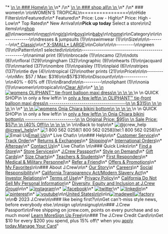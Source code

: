 "*   [\n    \n    ### Home\n    \n    ](/)\n*   /\n*   [\n    \n    ### shop all\n    \n    ](/all)\n*   /\n*   ### women\n    \n\nWOMEN'S TROPICAL\n================\n\nHide Filters\n\nFeatured\n\n*   Featured\n*   Price: Low - High\n*   Price: High - Low\n*   Top Rated\n*   New Arrival\n\n**Pick up today** Select a store\n\n2 items\n\n[shop all](/all/?crawl=no)\n\nwomen\n\n[men](/all/mens?crawl=no)\n\n[girls](/all/girls?crawl=no)\n\n[boys](/all/boys?crawl=no)\n\n[baby](/all/baby?crawl=no)\n\n[home](/all/home?crawl=no)\n\nCategory\n\n\n------------\n\n[](/all/womens?sub-categories=womens-shopall-dresses-and-jumpsuits&crawl=no&l_pattern=root-tropical)dresses & jumpsuits (1)\n\n[](/all/womens?sub-categories=womens-shopall-swimwear&crawl=no&l_pattern=root-tropical)swimwear (1)\n\nSize\n\n\n--------\n\n[*   Classic](/all/womens?crawl=no&fit=Classic&l_pattern=root-tropical)\n\n[*   X-SMALL](/all/womens?crawl=no&l_pattern=root-tropical&size=X-SMALL)[*   LARGE](/all/womens?crawl=no&l_pattern=root-tropical&size=LARGE)\n\nColor\n\n\n---------\n\n[](/all/womens?crawl=no&l_color=root-green&l_pattern=root-tropical)green (1)\n\nPattern\n\n1 selected[](/all/womens?crawl=no)\n\n\n\n\n-------------------------------------------------\n\n[](/all/womens?crawl=no&l_pattern=root-animal-print,root-tropical)animal print (9)\n\n[](/all/womens?crawl=no&l_pattern=root-brocade,root-tropical)brocade (1)\n\n[](/all/womens?crawl=no&l_pattern=root-camo,root-tropical)camo (2)\n\n[](/all/womens?crawl=no&l_pattern=root-dots,root-tropical)dots (8)\n\n[](/all/womens?crawl=no&l_pattern=root-floral,root-tropical)floral (129)\n\n[](/all/womens?crawl=no&l_pattern=root-gingham,root-tropical)gingham (32)\n\n[](/all/womens?crawl=no&l_pattern=root-graphic,root-tropical)graphic (9)\n\n[](/all/womens?crawl=no&l_pattern=root-hearts,root-tropical)hearts (1)\n\n[](/all/womens?crawl=no&l_pattern=root-jacquard,root-tropical)jacquard (1)\n\n[](/all/womens?crawl=no&l_pattern=root-marled,root-tropical)marled (37)\n\n[](/all/womens?crawl=no&l_pattern=root-ombre,root-tropical)ombre (1)\n\n[](/all/womens?crawl=no&l_pattern=root-paisley,root-tropical)paisley (11)\n\n[](/all/womens?crawl=no&l_pattern=root-plaid,root-tropical)plaid (6)\n\n[](/all/womens?crawl=no&l_pattern=root-stripes,root-tropical)stripes (137)\n\n[](/all/womens?crawl=no&l_pattern=root-tie-dye,root-tropical)tie dye (4)\n\n[](/all/womens?crawl=no)tropical (2)\n\n[](/all/womens?crawl=no&l_pattern=root-other-prints,root-tropical)other prints (21)\n\nPrice\n\n\n---------\n\nMin: $57 / Max: $316\n\n$57$316\n\nDiscount\n\n\n------------\n\n[](/all/womens?crawl=no&discount=40to60Off&l_pattern=root-tropical)40% - 60% off (1)\n\nBrand\n\n\n---------\n\n[](/all/womens?brand=OLIPHANT&crawl=no&l_pattern=root-tropical)oliphant (1)\n\n[](/all/womens?brand=ONIA&crawl=no&l_pattern=root-tropical)onia (1)\n\nwomen[](/all/?crawl=no)\n\ntropical[](/all/womens?crawl=no)\n\n[Clear All](/all/?crawl=no)\n\n*   [\n    \n    ![womens OLIPHANT&trade; tie-front balloon maxi dress](https://www.jcrew.com/s7-img-facade/N7156_BR5415?hei=640&crop=0,0,512,0)\n    \n    \n    \n    ](/p/womens/categories/clothing/dresses-and-jumpsuits/oliphanttrade-tie-front-balloon-maxi-dress/N7156?display=standard&fit=Classic&color_name=olive&colorProductCode=N7156)\n    \n    QUICK SHOP\n    \n    only a few left\n    \n    [only a few left\n    \n    OLIPHANT™ tie-front balloon maxi dress\n    --------------------------------------\n    \n    $315\n    \n    \n    \n    ](/p/womens/categories/clothing/dresses-and-jumpsuits/oliphanttrade-tie-front-balloon-maxi-dress/N7156?display=standard&fit=Classic&color_name=olive&colorProductCode=N7156)\n    \n*   [\n    \n    ![womens Onia Chiara bikini bottom](https://www.jcrew.com/s7-img-facade/N3524_EF0043_m?hei=640&crop=0,0,512,0)\n    \n    \n    \n    ](/p/womens/categories/clothing/swimwear/onia-chiara-bikini-bottom/N3524?display=standard&fit=Classic&color_name=black-multi&colorProductCode=N3524)\n    \n    QUICK SHOP\n    \n    only a few left\n    \n    [only a few left\n    \n    Onia Chiara bikini bottom\n    -------------------------\n    \n    Original Price: $95\n    \n    Sale Price: $57\n    \n    (40% Off)\n    \n    \n    \n    ](/p/womens/categories/clothing/swimwear/onia-chiara-bikini-bottom/N3524?display=standard&fit=Classic&color_name=black-multi&colorProductCode=N3524)\n    \n\nBack to top\n\n*   ![@jcrew_help](/next-static/images/sidecar-modules/footer/twitter-2.svg)[@jcrew\\_help](https://twitter.com/jcrew_help)\n*   ![1 800 562 0258](/next-static/images/sidecar-modules/footer/phone-2.svg)[1 800 562 0258](tel:1 800 562 0258)\n*   ![Email Us](/next-static/images/sidecar-modules/footer/email.svg)[Email Us](mailto:help@jcrew.com)\n*   Live Chat\n    \n\n### Help\n\n*   [Customer Service](/help/customer-service)\n*   [Track Order](/help/order-status)\n*   [Returns & Exchanges](/help/returns-exchanges)\n*   [Shipping](/help/shipping-handling)\n*   [International Orders](/help/international-orders)\n*   [Afterpay](/afterpay-faq)\n*   [Contact Us](/help/contact-us)\n*   Live Chat\n    \n\n### Quick Links\n\n*   [Find a Store](https://stores.jcrew.com/search)\n*   [Store Services](/s/store-services)\n*   [J.Crew Passport](/s/rewards)\n*   [Style on Demand](/s/style-on-demand)\n*   [Gift Cards](/help/gift-card)\n*   [Size Charts](/r/size-charts)\n*   [Teachers & Students](/s/teacher-student-discount)\n*   [First Responders](/s/military-medical-first-responder-discount)\n*   [Medical & Military Personnel](/s/military-medical-first-responder-discount)\n*   [Refer a Friend](/share)\n*   [Offers & Promotions](/best-deals)\n*   [My Favorites](/favorites)\n\n### About J.Crew\n\n*   [Our Story](/s/aboutus)\n*   [Careers](https://jobs.jcrew.com)\n*   [Social Responsibility](/s/corporate-responsibility)\n*   [California Transparency Act/Modern Slavery Act](/s/CSR-california-transparency-act)\n*   [Investor Relations](https://investors.jcrew.com)\n*   [Terms of Use](/help/terms-of-use)\n*   [Privacy Policy](/help/privacy-policy)\n*   [California Do Not Sell My Personal Information](https://jcrew.clarip.com/dsr/create?brand=jcrew&type=3)\n*   [Diversity, Equity and Inclusion at J.Crew Group](/s/diversity-equity-inclusion)\n\n*   [![instagram](/next-static/images/sidecar-modules/footer/instagram-2.svg)](http://instagram.com/jcrew)\n*   [![facebook](/next-static/images/sidecar-modules/footer/facebook-2.svg)](https://www.facebook.com/jcrew)\n*   [![twitter](/next-static/images/sidecar-modules/footer/twitter-2.svg)](https://twitter.com/jcrew)\n*   [![linkedin](/next-static/images/sidecar-modules/footer/linkedin.svg)](https://www.linkedin.com/company/j-crew)\n*   [![pinterest](/next-static/images/sidecar-modules/footer/pinterest-2.svg)](http://pinterest.com/jcrew/)\n*   [![youtube](/next-static/images/sidecar-modules/footer/youtube-2.svg)](http://www.youtube.com/user/jcrewinsider)\n\n[United States\n\n](/r/context-chooser)\n\n[![madewell](/next-static/images/sidecar-modules/footer/madewell.svg)](https://www.madewell.com)[![factory](/next-static/images/sidecar-modules/navigation/jcrew-factory-logo-black.svg)](https://factory.jcrew.com)\n\n© 2023 J.Crew\n\n### like being first?\n\nGet can't-miss style news, before everybody else.\n\nsign up\n\nsignup\n\n### J.Crew Passport\n\nFree shipping on jcrew.com, points on every purchase and so much more! [Learn More](/s/rewards)[Sign Up Free](/?register=true)\n\n### The J.Crew Credit Card\n\nGet $10 for every $200 you spend, plus 15% off\\* when you [apply today.](/s/credit-card)[Manage Your Card](https://d.comenity.net/jcrew/)"